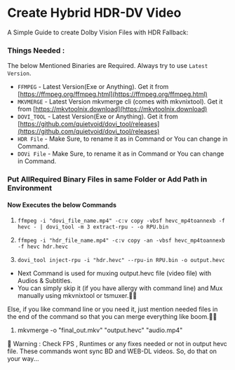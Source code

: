 # Create Hybrid HDR-DV Video
A Simple Guide to create Dolby Vision Files with HDR Fallback:

### Things Needed :
The below Mentioned Binaries are Required. Always try to use `Latest Version`.

- `FFMPEG` - Latest Version(Exe or Anything). Get it from [https://ffmpeg.org/ffmpeg.html](https://ffmpeg.org/ffmpeg.html)
- `MKVMERGE` - Latest Version mkvmerge cli (comes with mkvnixtool). Get it from [https://mkvtoolnix.download](https://mkvtoolnix.download)
- `DOVI_TOOL` - Latest Version(Exe or Anything). Get it from [https://github.com/quietvoid/dovi_tool/releases](https://github.com/quietvoid/dovi_tool/releases)
- `HDR File` - Make Sure, to rename it as in Command or You can change in Command.
- `DOVi File` - Make Sure, to rename it as in Command or You can change in Command.

### Put AllRequired Binary Files in same Folder or Add Path in Environment
#### Now Executes the below Commands
1. `ffmpeg -i "dovi_file_name.mp4" -c:v copy -vbsf hevc_mp4toannexb -f hevc - | dovi_tool -m 3 extract-rpu - -o RPU.bin`

2. `ffmpeg -i "hdr_file_name.mp4" -c:v copy -an -vbsf hevc_mp4toannexb -f hevc hdr.hevc`

3. `dovi_tool inject-rpu -i "hdr.hevc" --rpu-in RPU.bin -o output.hevc`


- Next Command is used for muxing output.hevc file (video file) with Audios & Subtitles.
- You can simply skip it (if you have allergy with command line) and Mux manually using mkvnixtool or tsmuxer.🤦‍♂️

Else, if you like command line or you need it, just mention needed files in the end of the command so that you can merge everything like boom.🧑‍🚀



1. mkvmerge -o "final_out.mkv" "output.hevc" "audio.mp4"


🚫 Warning : Check FPS , Runtimes or any fixes needed or not in output hevc file. These commands wont sync BD and WEB-DL videos. So, do that on your way...

